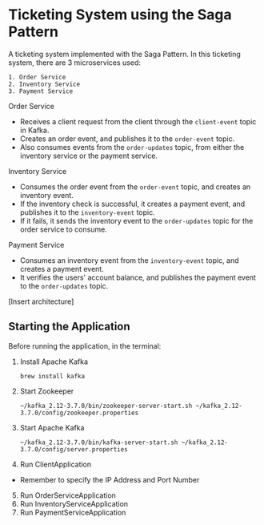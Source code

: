 # Ticketing System using the Saga Pattern

A ticketing system implemented with the Saga Pattern. In this ticketing system, there are 3 microservices used:
    
    1. Order Service
    2. Inventory Service
    3. Payment Service

Order Service
- Receives a client request from the client through the `client-event` topic in Kafka. 
- Creates an order event, and publishes it to the `order-event` topic.
- Also consumes events from the `order-updates` topic, from either the inventory service or the payment service.

Inventory Service
- Consumes the order event from the `order-event` topic, and creates an inventory event.
- If the inventory check is successful, it creates a payment event, and publishes it to the `inventory-event` topic.
- If it fails, it sends the inventory event to the `order-updates` topic for the order service to consume.

Payment Service
- Consumes an inventory event from the `inventory-event` topic, and creates a payment event.
- It verifies the users' account balance, and publishes the payment event to the `order-updates` topic.


[Insert architecture]


## Starting the Application
Before running the application, in the terminal:
1. Install Apache Kafka
    ```shell
    brew install kafka
    ```
2. Start Zookeeper
    ```shell
    ~/kafka_2.12-3.7.0/bin/zookeeper-server-start.sh ~/kafka_2.12-3.7.0/config/zookeeper.properties
    ```
3. Start Apache Kafka
    ```shell
    ~/kafka_2.12-3.7.0/bin/kafka-server-start.sh ~/kafka_2.12-3.7.0/config/server.properties
    ```

4. Run ClientApplication
- Remember to specify the IP Address and Port Number

5. Run OrderServiceApplication
6. Run InventoryServiceApplication
7. Run PaymentServiceApplication
